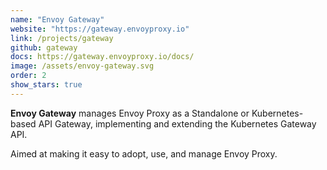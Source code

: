 ```yaml
---
name: "Envoy Gateway"
website: "https://gateway.envoyproxy.io"
link: /projects/gateway
github: gateway
docs: https://gateway.envoyproxy.io/docs/
image: /assets/envoy-gateway.svg
order: 2
show_stars: true
---
```

**Envoy Gateway** manages Envoy Proxy as a Standalone or Kubernetes-based API Gateway, implementing and extending the Kubernetes Gateway API.

Aimed at making it easy to adopt, use, and manage Envoy Proxy.
